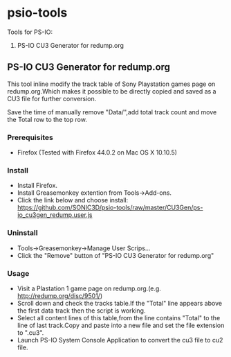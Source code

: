 # psio-tools
Tools for PS-IO:
1. PS-IO CU3 Generator for redump.org


## PS-IO CU3 Generator for redump.org
This tool inline modify the track table of Sony Playstation games page on redump.org.Which makes it possible to be directly copied and saved as a CU3 file for further conversion.

Save the time of manually remove "Data/",add total track count and move the Total row to the top row.

### Prerequisites
- Firefox (Tested with Firefox 44.0.2 on Mac OS X 10.10.5)

### Install
- Install Firefox.
- Install Greasemonkey extention from Tools->Add-ons.
- Click the link below and choose install:  
https://github.com/SONIC3D/psio-tools/raw/master/CU3Gen/ps-io_cu3gen_redump.user.js

### Uninstall
- Tools->Greasemonkey->Manage User Scrips...
- Click the "Remove" button of "PS-IO CU3 Generator for redump.org"

### Usage
- Visit a Plastation 1 game page on redump.org.(e.g. http://redump.org/disc/9501/)
- Scroll down and check the tracks table.If the "Total" line appears above the first data track then the script is working.
- Select all content lines of this table,from the line contains "Total" to the line of last track.Copy and paste into a new file and set the file extension to ".cu3".
- Launch PS-IO System Console Application to convert the cu3 file to cu2 file.
